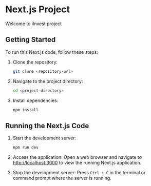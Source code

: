 
# Next.js Project

Welcome to iInvest project

## Getting Started

To run this Next.js code, follow these steps:

1. Clone the repository:
   ```bash
   git clone <repository-url>
   ```

2. Navigate to the project directory:
   ```bash
   cd <project-directory>
   ```

3. Install dependencies:
   ```bash
   npm install
   ```

## Running the Next.js Code

1. Start the development server:
   ```bash
   npm run dev
   ```

2. Access the application:
   Open a web browser and navigate to [http://localhost:3000](http://localhost:3000) to view the running Next.js application.


3. Stop the development server:
   Press `Ctrl + C` in the terminal or command prompt where the server is running.

